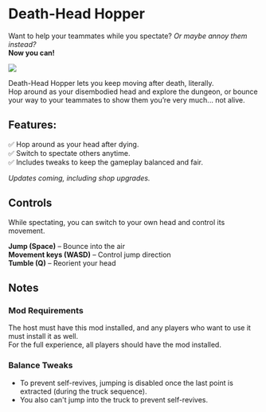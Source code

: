 # Death-Head Hopper

Want to help your teammates while you spectate? *Or maybe annoy them instead?*\
**Now you can!**

![](https://i.imgur.com/06qbHSE.gif)

Death-Head Hopper lets you keep moving after death, literally.\
Hop around as your disembodied head and explore the dungeon, or bounce your way to your teammates to show them you’re very much... not alive.

## Features:
✅ Hop around as your head after dying.\
✅ Switch to spectate others anytime.\
✅ Includes tweaks to keep the gameplay balanced and fair.

*Updates coming, including shop upgrades.*

## Controls
While spectating, you can switch to your own head and control its movement.

**Jump (Space)** – Bounce into the air\
**Movement keys (WASD)** – Control jump direction\
**Tumble (Q)** – Reorient your head

## Notes

### Mod Requirements
The host must have this mod installed, and any players who want to use it must install it as well.\
For the full experience, all players should have the mod installed.

### Balance Tweaks
* To prevent self-revives, jumping is disabled once the last point is extracted (during the truck sequence).
* You also can't jump into the truck to prevent self-revives.